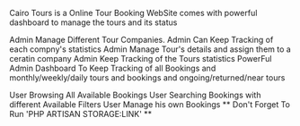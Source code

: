 
Cairo Tours is a Online Tour Booking WebSite comes with powerful dashboard to manage the tours and its status 

Admin Manage Different Tour Companies.
Admin Can Keep Tracking of each compny's statistics
Admin Manage Tour's details and assign them to a ceratin company
Admin Keep Tracking of the Tours statistics
PowerFul Admin Dashboard To Keep Tracking of all Bookings and monthly/weekly/daily tours and bookings and ongoing/returned/near tours

User Browsing All Available Bookings
User Searching Bookings with different Available Filters
User Manage his own Bookings 
** Don't Forget To Run 'PHP ARTISAN STORAGE:LINK' **
